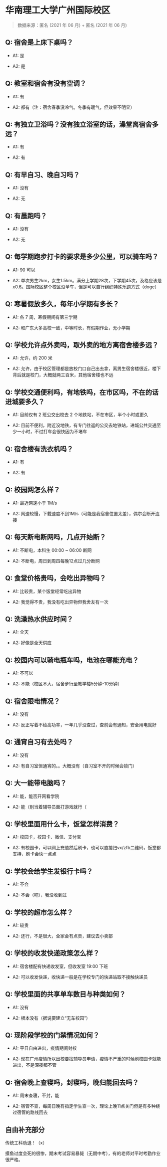 # 华南理工大学广州国际校区

> 数据来源：匿名 (2021 年 06 月) + 匿名 (2021 年 06 月)

## Q: 宿舍是上床下桌吗？

- A1: 是

- A2: 是

## Q: 教室和宿舍有没有空调？

- A1: 有

- A2: 都有（注：宿舍春季没冷气。冬季有暖气，但效果不明显）

## Q: 有独立卫浴吗？没有独立浴室的话，澡堂离宿舍多远？

- A1: 有

- A2: 有

## Q: 有早自习、晚自习吗？

- A1: 没有

- A2: 无

## Q: 有晨跑吗？

- A1: 没有

- A2: 无

## Q: 每学期跑步打卡的要求是多少公里，可以骑车吗？

- A1: 90 可以

- A2: 单次男生2km，女生1.5km。满分上学期28次，下学期45次，及格应该是x0.6。国际校区整个校区没单车，但是可以自行组织特殊乐跑方式（doge）

## Q: 寒暑假放多久，每年小学期有多长？

- A1: 各 7 周，寒假期间有第三学期

- A2: 和广东大多高校一致，中等时长，有假期作业，无小学期

## Q: 学校允许点外卖吗，取外卖的地方离宿舍楼多远？

- A1: 允许，约 200 米

- A2: 允许，由于校区管理都是放校门口自己出去拿，离男生宿舍楼很近，楼下背后就是校门，大概就两三百米，其他宿舍楼也不远

## Q: 学校交通便利吗，有地铁吗，在市区吗，不在的话进城要多久？

- A1: 目前仅有 2 班公交出校去 2 个地铁站，不在市区，半个小时或更久

- A2: 目前不便利，附近没地铁，有专门往返的公交去地铁站，进城公共交通至少一小时，不过打车会很快因为不堵车

## Q: 宿舍楼有洗衣机吗？

- A1: 有

- A2: 有

## Q: 校园网怎么样？

- A1: 最近网速小于 1M/s

- A2: 网速较慢，下载速度不到1M/s（可能是我宿舍位置太差），偶尔会断开连接

## Q: 每天断电断网吗，几点开始断？

- A1: 不断电，本科生 00:00 \~ 06:00 断网

- A2: 不断电，周日到周四每晚12点过几分断网

## Q: 食堂价格贵吗，会吃出异物吗？

- A1: 比较贵，某个饭堂经常吃出异物

- A2: 我觉得不贵，我没有吃出异物但我舍友有一次

## Q: 洗澡热水供应时间？

- A1: 全天

- A2: 好像是全天供应

## Q: 校园内可以骑电瓶车吗，电池在哪能充电？

- A1: 不可以

- A2: 不能（校区不大，宿舍步行至教学楼5分钟-10分钟）

## Q: 宿舍限电情况？

- A1: 没有

- A2: 反正写着不给高功率，一年几乎没查过，查前会有通知，安全用电就好

## Q: 通宵自习有去处吗？

- A1: 没有

- A2: 有自习室但通宵的。。大概没有（自习室不开的时候会锁门）

## Q: 大一能带电脑吗？

- A1: 能，能否开网看学院

- A2: 能（别当着辅导员面打游戏就行（

## Q: 学校里面用什么卡，饭堂怎样消费？

- A1: 校园卡，校园卡、微信、支付宝

- A2: 有校园卡，可以网上充值然后刷卡，也可以直接扫vx/zfb二维码，饭堂都支持，刷卡会快一点点

## Q: 学校会给学生发银行卡吗？

- A1: 不会

- A2: 不会（吧），我没收到过

## Q: 学校的超市怎么样？

- A1: 较贵

- A2: 还行，不是很大，全家会有点贵，建议去小卖部

## Q: 学校的收发快递政策怎么样？

- A1: 宿舍楼配有快递收发室，但收发室 19:00 下班

- A2: 可以收发快递，收快递一般是在学校专门的快递站取不接触快递员

## Q: 学校里面的共享单车数目与种类如何？

- A1: 没有

- A2: 根本没有（据说要建立“无车校园”）

## Q: 现阶段学校的门禁情况如何？

- A1: 平日自由进出，疫情期间封校

- A2: 现在广州疫情所以出校要找辅导员申请，疫情不严重的时候刷校园卡就能进出，不是深夜都不管

## Q: 宿舍晚上查寝吗，封寝吗，晚归能回去吗？

- A1: 周末查寝，不封，能

- A2: 宿管不查，每周日晚有指定学生查一次，理论上晚11点关门但是有多种绕过宿管的路线回去

## 自由补充部分

传统工科劝退！（x）

摸鱼过度会死的很惨，期末考试容易暴毙（无期中考），有的老师对平时考勤作业很严格。